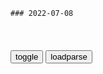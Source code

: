 ```tip
### 2022-07-08
```

<table id="tbc" style="white-space:pre-wrap">
</table>
<button onclick="toggleb()">toggle</button>
<button onclick="loadparse()">loadparse</button>
<br>
<!-- 🌸<br>🍅-　-🍑<hr>🍀 -->
<pre>
<textarea rows="30" cols="100" style="display: none" id="tar">

妈妈住手啊！_哔哩哔哩_bilibili
https://www.bilibili.com/video/BV1p34y1r79R

你是不是不爱我了。

<font size="1" style="color:#DCDCDC">2022-07-08</font>

长大才明白，为啥小时候去姥姥家，我墨迹要回去的时候，妈妈总说再等等…_哔哩哔哩_bilibili
https://www.bilibili.com/video/BV13A4y197uZ

<font size="1" style="color:#DCDCDC">2022-07-08</font>

“我不就错了一次，怎么啦”
https://m.thepaper.cn/baijiahao_18927629

https://imagepphcloud.thepaper.cn/pph/image/204/807/292.jpg

<font size="1" style="color:#DCDCDC">2022-07-08</font>

严步耕X王晓渔：阅读的价值在于挑战想象，冒犯生活｜疫间识小录②
https://mbd.baidu.com/newspage/data/landingsuper?context=%7B%22nid%22%3A%22news_9590847914049935968%22%7D&n_type=-1&p_from=-1

<font size="1" style="color:#DCDCDC">2022-07-08</font>

h为与钟薛高：用鼻子看这个世界
https://mbd.baidu.com/newspage/data/landingsuper?context=%7B%22nid%22%3A%22news_9539209814212392244%22%7D&n_type=-1&p_from=-1

<font size="1" style="color:#DCDCDC">2022-07-08</font>

环球舆情中心梳理过去10年m调发现：“平视世界”的zg更加自信
https://mbd.baidu.com/newspage/data/landingsuper?context=%7B%22nid%22%3A%22news_9761709925026277537%22%7D&n_type=-1&p_from=-1

<font size="1" style="color:#DCDCDC">2022-07-11</font>

极恶非道：大友：在我的字典里，就没有投降二字！
https://mbd.baidu.com/newspage/data/videolanding?nid=sv_3914364993476923344&sourceFrom=pc_feedlist

<font size="1" style="color:#DCDCDC">2022-07-08</font>

以前的仙女教母VS现在的，怎么连性别都换了笑不活了！
https://mbd.baidu.com/newspage/data/videolanding?nid=sv_1395434435661621022&sourceFrom=pc_feedlist

<font size="1" style="color:#DCDCDC">2022-07-08</font>

新加坡，何以成为新加坡？
https://m.thepaper.cn/baijiahao_18923376

自1965年建g到现在，新加坡从一个极端贫穷落后的第三世界g家，发展成了人均GDP名列世界前茅的发达g家，跃升幅度之大世所罕见。

<font size="1" style="color:#DCDCDC">2022-07-08</font>

在成人网站上看到了我老婆（漫画）
https://mbd.baidu.com/newspage/data/landingsuper?context=%7B%22nid%22%3A%22news_9316859456061936660%22%7D&n_type=-1&p_from=-1

<font size="1" style="color:#DCDCDC">2022-07-08</font>

为儿童写寓言的拉封丹，为何要抛弃“正义会战胜邪恶”的信条？
https://mbd.baidu.com/newspage/data/landingsuper?context=%7B%22nid%22%3A%22news_9098932171232627513%22%7D&n_type=-1&p_from=-1

拉封丹只想呈现人类与社会最真实的面貌

<font size="1" style="color:#DCDCDC">2022-07-08</font>

北j市在舆l压力下收回“疫苗令...@胡锡j的动态
https://mbd.baidu.com/newspage/data/dtlandingsuper?nid=dt_5270465055547178843&sourceFrom=pc_feedlist_dt

d拉山上的雪
幼儿园要求必须打，不然不让上学，我女儿就是打针后发烧，最后输液一个星期。虽然我没法证明是疫苗导致的，但是打针前好好的，打针后就出问题所以我不相信这个了

t总
同款女孩，怎么插也查不出毛病，真的怀疑。

<font size="1" style="color:#DCDCDC">2022-07-08</font>

做完核酸手上盖章，还要保持三天？无锡一街道道歉，y视网评：是对q利和尊严的践踏，问责不能含糊
https://mbd.baidu.com/newspage/data/landingsuper?context=%7B%22nid%22%3A%22news_9258693813454469406%22%7D&n_type=-1&p_from=-1

<font size="1" style="color:#DCDCDC">2022-07-07</font>

美国一j局用黑人照片当枪靶引争议 局长:符合标准 黑人照片占靶子15%
https://mbd.baidu.com/newspage/data/videolanding?nid=sv_5527449315697552762&sourceFrom=pc_feedlist

<font size="1" style="color:#DCDCDC">2022-07-07</font>

普j与马克龙私人通话内容遭公开，e方怒斥法方“违背外交保密原则”
https://mbd.baidu.com/newspage/data/landingsuper?context=%7B%22nid%22%3A%22news_8943588589963442472%22%7D&n_type=-1&p_from=-1

e罗斯外长拉夫罗夫在越南一场新闻发布会上说：“我们一直以一种永远不会让自己感到羞愧的方式进行谈判。我们习惯说出自己的想法。

<font size="1" style="color:#DCDCDC">2022-07-07</font>

“我这辈子真的有机会用到数学知识吗？”
https://mbd.baidu.com/newspage/data/landingsuper?context=%7B%22nid%22%3A%22news_10155370903614672551%22%7D&n_type=-1&p_from=-1

<font size="1" style="color:#DCDCDC">2022-07-06</font>

幼时被掀裙子，长大被摸腿，女生要经历多少骚扰？漫画揭晓答案
https://mbd.baidu.com/newspage/data/landingsuper?context=%7B%22nid%22%3A%22news_10014220758993010210%22%7D&n_type=-1&p_from=-1

<font size="1" style="color:#DCDCDC">2022-07-06</font>

喜鹊竟捕杀麻雀，这血腥场面真的是让人目瞪口呆
https://mbd.baidu.com/newspage/data/videolanding?nid=sv_17780639556312821544&sourceFrom=pc_feedlist

<font size="1" style="color:#DCDCDC">2022-07-06</font>

都挺好：明玉始终是最了解苏大强的吧，苏大强不仅装还能整事
https://mbd.baidu.com/newspage/data/videolanding?nid=sv_16665859152181632396&sourceFrom=pc_feedlist

<font size="1" style="color:#DCDCDC">2022-07-06</font>

没在 48 小时内「死掉」，为什么不能认定为工伤？_百度知道
https://zhidao.baidu.com/question/1741691860143342347.html

为了工作在外的女儿回来看父亲最后一眼，马某妻子需要做出决定：48小时内拔掉氧气管，法律规定可以认定为工伤；超过48小时，很大可能不会被认定为工伤。

<font size="1" style="color:#DCDCDC">2022-07-06</font>

巧了！男子记错电话打给j察买毒品 连“上线”一起被抓了,s会,法制,好看视频
https://haokan.baidu.com/v?pd=wisenatural&vid=2078412400212706495

<font size="1" style="color:#DCDCDC">2022-07-06</font>

</textarea>
</pre>
<!-- 🍀<br>🍑-　-🍅<hr>🌸 -->

```note
```

<link
  rel="stylesheet"
  href="https://cdn.jsdelivr.net/npm/@fancyapps/ui/dist/fancybox.css"
/>
<script src="https://cdn.jsdelivr.net/npm/@fancyapps/ui@4.0/dist/fancybox.umd.js"></script>

<script type="text/javascript">

var __urlRegex = /(\b(https?|ftp|file):\/\/[-A-Z0-9+&@#\/%?=~_|!:,.;]*[-A-Z0-9+&@#\/%=~_|])/ig;
var __imgRegex = /\.(?:jpe?g|gif|png|webp)$/i;

loadparse();

function parseURL($string){

    var exp = __urlRegex;
    return $string.replace(exp,function(match){
            __imgRegex.lastIndex=0;
            if(__imgRegex.test(match)){
                return '<a data-fancybox="gallery" href="' + match.replace("/p=700", "")
                 + '"><img src="' + match.replace("/p=700", "/p=160x200")+'" width="64"></a>';
            }
            else{
                return '<a href="' + match + '" target="_blank">' + match + '</a>';
            }
        }
    );
}

function loadparse() {
  tbc.innerHTML = parseURL(tar.value);
}

function toggleb() {
  var x = document.getElementById("tar");
  if (x.style.display === "none") {
    x.style.display = "";
  } else {
    x.style.display = "none";
  }
}

</script>
